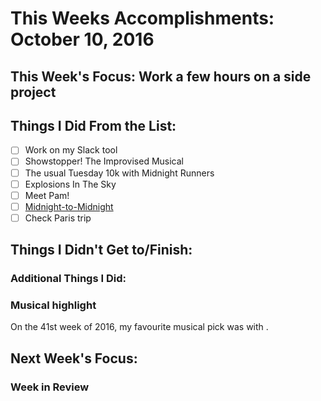 # This Weeks Accomplishments: October 10, 2016

## This Week's Focus: Work a few hours on a side project

## Things I Did From the List:
- [ ] Work on my Slack tool
- [ ] Showstopper! The Improvised Musical
- [ ] The usual Tuesday 10k with Midnight Runners
- [ ] Explosions In The Sky
- [ ] Meet Pam!
- [ ] [Midnight-to-Midnight](http://midnight-to-midnight.com)
- [ ] Check Paris trip

## Things I Didn't Get to/Finish:

### Additional Things I Did:

### Musical highlight
On the 41st week of 2016, my favourite musical pick was []() with []().

## Next Week's Focus:

### Week in Review
